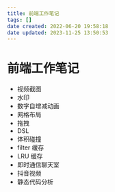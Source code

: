 ```yaml
---
title: 前端工作笔记
tags: []
date created: 2022-06-20 19:58:18
date updated: 2023-11-25 13:50:53
---
```


# 前端工作笔记

- 视频截图
- 水印
- 数字自增减动画
- 网格布局
- 拖拽
- DSL
- 体积碰撞
- filter 缓存
- LRU 缓存
- 即时通信聊天室
- 抖音视频
- 静态代码分析
